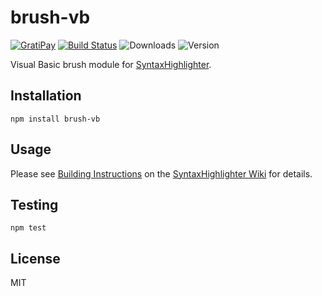 # brush-vb

[![GratiPay](https://img.shields.io/gratipay/user/alexgorbatchev.svg)](https://gratipay.com/alexgorbatchev/)
[![Build Status](https://travis-ci.org/syntaxhighlighter/brush-vb.svg)](https://travis-ci.org/syntaxhighlighter/brush-vb)
![Downloads](https://img.shields.io/npm/dm/brush-vb.svg)
![Version](https://img.shields.io/npm/v/brush-vb.svg)

Visual Basic brush module for [SyntaxHighlighter](https://github.com/syntaxhighlighter/syntaxhighlighter).

## Installation

```
npm install brush-vb
```

## Usage

Please see [Building Instructions](https://github.com/syntaxhighlighter/syntaxhighlighter/wiki/Building) on the [SyntaxHighlighter Wiki](https://github.com/syntaxhighlighter/syntaxhighlighter/wiki) for details.

## Testing

```
npm test
```

## License

MIT
